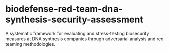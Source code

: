 # biodefense-red-team-dna-synthesis-security-assessment
A systematic framework for evaluating and stress-testing biosecurity measures at DNA synthesis companies through adversarial analysis and red teaming methodologies.
